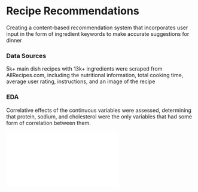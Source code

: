 # Recipe Recommendations

Creating a content-based recommendation system that incorporates user input in the form of ingredient keywords to make accurate suggestions for dinner

### Data Sources

5k+ main dish recipes with 13k+ ingredients were scraped from AllRecipes.com, including the nutritional information, total cooking time, average user rating, instructions, and an image of the recipe

### EDA

Correlative effects of the continuous variables were assessed, determining that protein, sodium, and cholesterol were the only variables that had some form of correlation between them. 

![Heat Map](Misc/heatmap.pdf)
